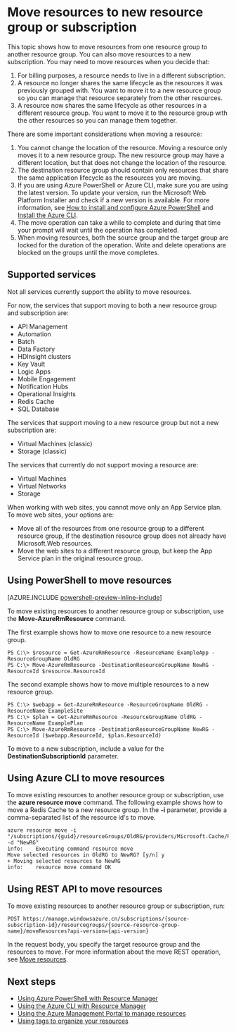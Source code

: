 <properties 
	pageTitle="Move Resources to New Resource Group" 
	description="Use Azure PowerShell or REST API to move resources to a new resource group for Azure Resource Manager." 
	services="azure-resource-manager" 
	documentationCenter="" 
	authors="tfitzmac" 
	manager="wpickett" 
	editor=""/>

<tags 
	ms.service="azure-resource-manager" 
	ms.date="12/18/2015" 
	wacn.date=""/>

# Move resources to new resource group or subscription

This topic shows how to move resources from one resource group to another resource group. You can also move resources to a new subscription. You may need to move resources when you decide that:

1. For billing purposes, a resource needs to live in a different subscription.
2. A resource no longer shares the same lifecycle as the resources it was previously grouped with. You want to move it to a new resource group so you can manage that resource separately from the other resources.
3. A resource now shares the same lifecycle as other resources in a different resource group. You want to move it to the resource group with the other resources so you can manage them together.

There are some important considerations when moving a resource:

1. You cannot change the location of the resource. Moving a resource only moves it to a new resource group. The new resource group may have a different location, but that does 
not change the location of the resource.
2. The destination resource group should contain only resources that share the same application lifecycle as the resources you are moving.
3. If you are using Azure PowerShell or Azure CLI, make sure you are using the latest version. To update your version, run the Microsoft Web Platform Installer and check if a 
new version is available. For more information, see [How to install and configure Azure PowerShell](/documentation/articles/powershell-install-configure) and [Install the Azure CLI](/documentation/articles/xplat-cli-install).
4. The move operation can take a while to complete and during that time your prompt will wait until the operation has completed.
5. When moving resources, both the source group and the target group are locked for the duration of the operation. Write and delete operations are blocked on the groups until the move completes.

## Supported services

Not all services currently support the ability to move resources.

For now, the services that support moving to both a new resource group and subscription are:

- API Management
- Automation
- Batch
- Data Factory
- HDInsight clusters
- Key Vault
- Logic Apps
- Mobile Engagement
- Notification Hubs
- Operational Insights
- Redis Cache
- SQL Database

The services that support moving to a new resource group but not a new subscription are:

- Virtual Machines (classic)
- Storage (classic)

The services that currently do not support moving a resource are:

- Virtual Machines
- Virtual Networks
- Storage

When working with web sites, you cannot move only an App Service plan. To move web sites, your options are:

- Move all of the resources from one resource group to a different resource group, if the destination resource group does not already have Microsoft.Web resources.
- Move the web sites to a different resource group, but keep the App Service plan in the original resource group.

## Using PowerShell to move resources

[AZURE.INCLUDE [powershell-preview-inline-include](../includes/powershell-preview-inline-include.md)]

To move existing resources to another resource group or subscription, use the **Move-AzureRmResource** command.

The first example shows how to move one resource to a new resource group.

    PS C:\> $resource = Get-AzureRmResource -ResourceName ExampleApp -ResourceGroupName OldRG
    PS C:\> Move-AzureRmResource -DestinationResourceGroupName NewRG -ResourceId $resource.ResourceId

The second example shows how to move multiple resources to a new resource group.

    PS C:\> $webapp = Get-AzureRmResource -ResourceGroupName OldRG -ResourceName ExampleSite
    PS C:\> $plan = Get-AzureRmResource -ResourceGroupName OldRG -ResourceName ExamplePlan
    PS C:\> Move-AzureRmResource -DestinationResourceGroupName NewRG -ResourceId ($webapp.ResourceId, $plan.ResourceId)

To move to a new subscription, include a value for the **DestinationSubscriptionId** parameter.

## Using Azure CLI to move resources

To move existing resources to another resource group or subscription, use the **azure resource move** command. The following example shows how to move a Redis Cache to a new resource group. In the **-i** parameter, provide a comma-separated list of the resource id's to move.

    azure resource move -i "/subscriptions/{guid}/resourceGroups/OldRG/providers/Microsoft.Cache/Redis/examplecache" -d "NewRG"
    info:    Executing command resource move
    Move selected resources in OldRG to NewRG? [y/n] y
    + Moving selected resources to NewRG
    info:    resource move command OK

## Using REST API to move resources

To move existing resources to another resource group or subscription, run:

    POST https://manage.windowsazure.cn/subscriptions/{source-subscription-id}/resourcegroups/{source-resource-group-name}/moveResources?api-version={api-version} 

In the request body, you specify the target resource group and the resources to move. For more information about the move REST operation, see [Move resources](https://msdn.microsoft.com/zh-cn/library/azure/mt218710.aspx).

## Next steps
- [Using Azure PowerShell with Resource Manager](/documentation/articles/powershell-azure-resource-manager)
- [Using the Azure CLI with Resource Manager](/documentation/articles/xplat-cli-azure-resource-manager)
- [Using the Azure Management Portal to manage resources](/documentation/articles/resource-group-portal)
- [Using tags to organize your resources](/documentation/articles/resource-group-using-tags)
